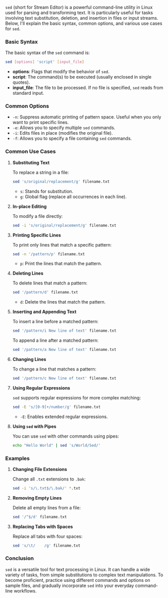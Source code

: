 `sed` (short for Stream Editor) is a powerful command-line utility in Linux used for parsing and transforming text. It is particularly useful for tasks involving text substitution, deletion, and insertion in files or input streams. Below, I'll explain the basic syntax, common options, and various use cases for `sed`.

### Basic Syntax

The basic syntax of the `sed` command is:

```bash
sed [options] 'script' [input_file]
```

- **options**: Flags that modify the behavior of `sed`.
- **script**: The command(s) to be executed (usually enclosed in single quotes).
- **input_file**: The file to be processed. If no file is specified, `sed` reads from standard input.

### Common Options

- `-n`: Suppress automatic printing of pattern space. Useful when you only want to print specific lines.
- `-e`: Allows you to specify multiple `sed` commands.
- `-i`: Edits files in place (modifies the original file).
- `-f`: Allows you to specify a file containing `sed` commands.

### Common Use Cases

1. **Substituting Text**

   To replace a string in a file:

   ```bash
   sed 's/original/replacement/g' filename.txt
   ```

   - `s`: Stands for substitution.
   - `g`: Global flag (replace all occurrences in each line).

2. **In-place Editing**

   To modify a file directly:

   ```bash
   sed -i 's/original/replacement/g' filename.txt
   ```

3. **Printing Specific Lines**

   To print only lines that match a specific pattern:

   ```bash
   sed -n '/pattern/p' filename.txt
   ```

   - `p`: Print the lines that match the pattern.

4. **Deleting Lines**

   To delete lines that match a pattern:

   ```bash
   sed '/pattern/d' filename.txt
   ```

   - `d`: Delete the lines that match the pattern.

5. **Inserting and Appending Text**

   To insert a line before a matched pattern:

   ```bash
   sed '/pattern/i New line of text' filename.txt
   ```

   To append a line after a matched pattern:

   ```bash
   sed '/pattern/a New line of text' filename.txt
   ```

6. **Changing Lines**

   To change a line that matches a pattern:

   ```bash
   sed '/pattern/c New line of text' filename.txt
   ```

7. **Using Regular Expressions**

   `sed` supports regular expressions for more complex matching:

   ```bash
   sed -E 's/[0-9]+/number/g' filename.txt
   ```

   - `-E`: Enables extended regular expressions.

8. **Using `sed` with Pipes**

   You can use `sed` with other commands using pipes:

   ```bash
   echo "Hello World" | sed 's/World/Sed/'
   ```

### Examples

1. **Changing File Extensions**

   Change all `.txt` extensions to `.bak`:

   ```bash
   sed -i 's/\.txt$/\.bak/' *.txt
   ```

2. **Removing Empty Lines**

   Delete all empty lines from a file:

   ```bash
   sed '/^$/d' filename.txt
   ```

3. **Replacing Tabs with Spaces**

   Replace all tabs with four spaces:

   ```bash
   sed 's/\t/    /g' filename.txt
   ```

### Conclusion

`sed` is a versatile tool for text processing in Linux. It can handle a wide variety of tasks, from simple substitutions to complex text manipulations. To become proficient, practice using different commands and options on sample files, and gradually incorporate `sed` into your everyday command-line workflows.